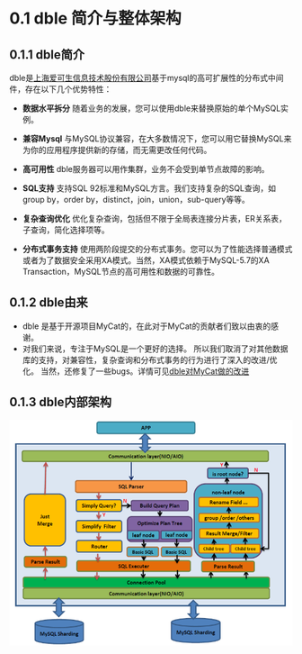 # 0.1 dble 简介与整体架构
## 0.1.1 dble简介
dble是[上海爱可生信息技术股份有限公司](http://www.actionsky.com/)基于mysql的高可扩展性的分布式中间件，存在以下几个优势特性：

+ **数据水平拆分** 随着业务的发展，您可以使用dble来替换原始的单个MySQL实例。

+ **兼容Mysql** 与MySQL协议兼容，在大多数情况下，您可以用它替换MySQL来为你的应用程序提供新的存储，而无需更改任何代码。

+ **高可用性** dble服务器可以用作集群，业务不会受到单节点故障的影响。

+ **SQL支持** 支持SQL 92标准和MySQL方言。我们支持复杂的SQL查询，如group by，order by，distinct，join，union，sub-query等等。

+ **复杂查询优化** 优化复杂查询，包括但不限于全局表连接分片表，ER关系表，子查询，简化选择项等。

+ **分布式事务支持** 使用两阶段提交的分布式事务。您可以为了性能选择普通模式或者为了数据安全采用XA模式。当然，XA模式依赖于MySQL-5.7的XA Transaction，MySQL节点的高可用性和数据的可靠性。

##  0.1.2 dble由来
 
 + dble 是基于开源项目MyCat的，在此对于MyCat的贡献者们致以由衷的感谢。
 + 对我们来说，专注于MySQL是一个更好的选择。 所以我们取消了对其他数据库的支持，对兼容性，复杂查询和分布式事务的行为进行了深入的改进/优化。 当然，还修复了一些bugs。详情可见[dble对MyCat做的改进](https://github.com/actiontech/dble/wiki/dble对MyCat做的增强)
 
##  0.1.3 dble内部架构
![](pic/architecture.PNG)